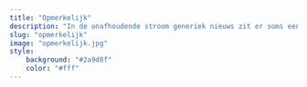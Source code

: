 ```yaml
---
title: "Opmerkelijk"
description: "In de onafhoudende stroom generiek nieuws zit er soms een pareltje verborgen; een berichtje, foto of onderzoek waarvan je denkt 'huh, wat?'. nu.nl heeft er zelfs een hele categorie aan gewijdt: OPMERKELIJK. Hieronder een verzameling van berichtjes die te opmerkelijk zijn om te negeren. Bordevol nutteloze feitjes! Doe er je voordeel mee."
slug: "opmerkelijk"
image: "opmerkelijk.jpg"
style:
    background: "#2a9d8f"
    color: "#fff"
---
```

